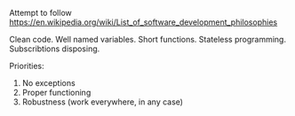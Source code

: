 Attempt to follow https://en.wikipedia.org/wiki/List_of_software_development_philosophies

Clean code.
Well named variables.
Short functions.
Stateless programming.
Subscribtions disposing.

Priorities:
1. No exceptions
2. Proper functioning
3. Robustness (work everywhere, in any case)
